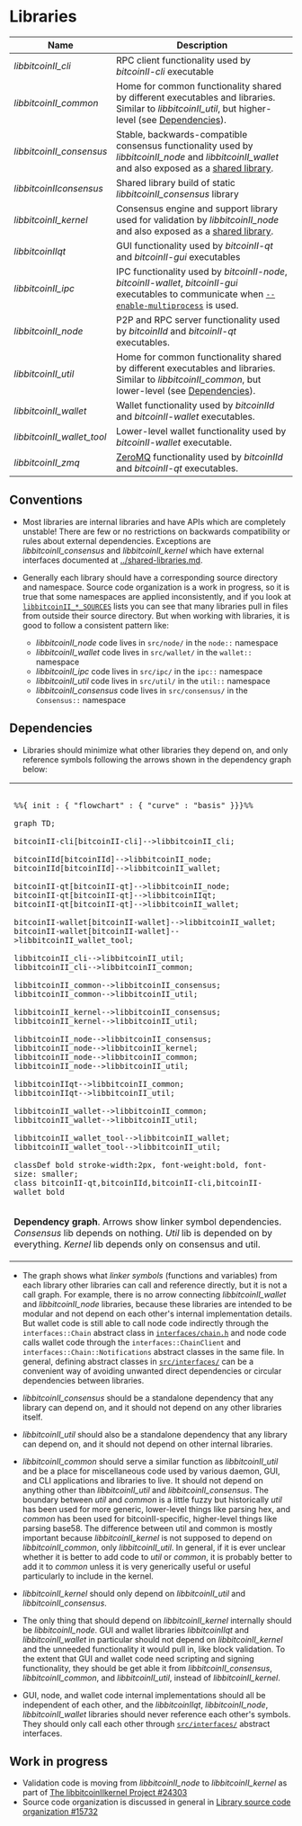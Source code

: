 # Libraries

| Name                     | Description |
|--------------------------|-------------|
| *libbitcoinII_cli*         | RPC client functionality used by *bitcoinII-cli* executable |
| *libbitcoinII_common*      | Home for common functionality shared by different executables and libraries. Similar to *libbitcoinII_util*, but higher-level (see [Dependencies](#dependencies)). |
| *libbitcoinII_consensus*   | Stable, backwards-compatible consensus functionality used by *libbitcoinII_node* and *libbitcoinII_wallet* and also exposed as a [shared library](../shared-libraries.md). |
| *libbitcoinIIconsensus*    | Shared library build of static *libbitcoinII_consensus* library |
| *libbitcoinII_kernel*      | Consensus engine and support library used for validation by *libbitcoinII_node* and also exposed as a [shared library](../shared-libraries.md). |
| *libbitcoinIIqt*           | GUI functionality used by *bitcoinII-qt* and *bitcoinII-gui* executables |
| *libbitcoinII_ipc*         | IPC functionality used by *bitcoinII-node*, *bitcoinII-wallet*, *bitcoinII-gui* executables to communicate when [`--enable-multiprocess`](multiprocess.md) is used. |
| *libbitcoinII_node*        | P2P and RPC server functionality used by *bitcoinIId* and *bitcoinII-qt* executables. |
| *libbitcoinII_util*        | Home for common functionality shared by different executables and libraries. Similar to *libbitcoinII_common*, but lower-level (see [Dependencies](#dependencies)). |
| *libbitcoinII_wallet*      | Wallet functionality used by *bitcoinIId* and *bitcoinII-wallet* executables. |
| *libbitcoinII_wallet_tool* | Lower-level wallet functionality used by *bitcoinII-wallet* executable. |
| *libbitcoinII_zmq*         | [ZeroMQ](../zmq.md) functionality used by *bitcoinIId* and *bitcoinII-qt* executables. |

## Conventions

- Most libraries are internal libraries and have APIs which are completely unstable! There are few or no restrictions on backwards compatibility or rules about external dependencies. Exceptions are *libbitcoinII_consensus* and *libbitcoinII_kernel* which have external interfaces documented at [../shared-libraries.md](../shared-libraries.md).

- Generally each library should have a corresponding source directory and namespace. Source code organization is a work in progress, so it is true that some namespaces are applied inconsistently, and if you look at [`libbitcoinII_*_SOURCES`](../../src/Makefile.am) lists you can see that many libraries pull in files from outside their source directory. But when working with libraries, it is good to follow a consistent pattern like:

  - *libbitcoinII_node* code lives in `src/node/` in the `node::` namespace
  - *libbitcoinII_wallet* code lives in `src/wallet/` in the `wallet::` namespace
  - *libbitcoinII_ipc* code lives in `src/ipc/` in the `ipc::` namespace
  - *libbitcoinII_util* code lives in `src/util/` in the `util::` namespace
  - *libbitcoinII_consensus* code lives in `src/consensus/` in the `Consensus::` namespace

## Dependencies

- Libraries should minimize what other libraries they depend on, and only reference symbols following the arrows shown in the dependency graph below:

<table><tr><td>

```mermaid

%%{ init : { "flowchart" : { "curve" : "basis" }}}%%

graph TD;

bitcoinII-cli[bitcoinII-cli]-->libbitcoinII_cli;

bitcoinIId[bitcoinIId]-->libbitcoinII_node;
bitcoinIId[bitcoinIId]-->libbitcoinII_wallet;

bitcoinII-qt[bitcoinII-qt]-->libbitcoinII_node;
bitcoinII-qt[bitcoinII-qt]-->libbitcoinIIqt;
bitcoinII-qt[bitcoinII-qt]-->libbitcoinII_wallet;

bitcoinII-wallet[bitcoinII-wallet]-->libbitcoinII_wallet;
bitcoinII-wallet[bitcoinII-wallet]-->libbitcoinII_wallet_tool;

libbitcoinII_cli-->libbitcoinII_util;
libbitcoinII_cli-->libbitcoinII_common;

libbitcoinII_common-->libbitcoinII_consensus;
libbitcoinII_common-->libbitcoinII_util;

libbitcoinII_kernel-->libbitcoinII_consensus;
libbitcoinII_kernel-->libbitcoinII_util;

libbitcoinII_node-->libbitcoinII_consensus;
libbitcoinII_node-->libbitcoinII_kernel;
libbitcoinII_node-->libbitcoinII_common;
libbitcoinII_node-->libbitcoinII_util;

libbitcoinIIqt-->libbitcoinII_common;
libbitcoinIIqt-->libbitcoinII_util;

libbitcoinII_wallet-->libbitcoinII_common;
libbitcoinII_wallet-->libbitcoinII_util;

libbitcoinII_wallet_tool-->libbitcoinII_wallet;
libbitcoinII_wallet_tool-->libbitcoinII_util;

classDef bold stroke-width:2px, font-weight:bold, font-size: smaller;
class bitcoinII-qt,bitcoinIId,bitcoinII-cli,bitcoinII-wallet bold
```
</td></tr><tr><td>

**Dependency graph**. Arrows show linker symbol dependencies. *Consensus* lib depends on nothing. *Util* lib is depended on by everything. *Kernel* lib depends only on consensus and util.

</td></tr></table>

- The graph shows what _linker symbols_ (functions and variables) from each library other libraries can call and reference directly, but it is not a call graph. For example, there is no arrow connecting *libbitcoinII_wallet* and *libbitcoinII_node* libraries, because these libraries are intended to be modular and not depend on each other's internal implementation details. But wallet code is still able to call node code indirectly through the `interfaces::Chain` abstract class in [`interfaces/chain.h`](../../src/interfaces/chain.h) and node code calls wallet code through the `interfaces::ChainClient` and `interfaces::Chain::Notifications` abstract classes in the same file. In general, defining abstract classes in [`src/interfaces/`](../../src/interfaces/) can be a convenient way of avoiding unwanted direct dependencies or circular dependencies between libraries.

- *libbitcoinII_consensus* should be a standalone dependency that any library can depend on, and it should not depend on any other libraries itself.

- *libbitcoinII_util* should also be a standalone dependency that any library can depend on, and it should not depend on other internal libraries.

- *libbitcoinII_common* should serve a similar function as *libbitcoinII_util* and be a place for miscellaneous code used by various daemon, GUI, and CLI applications and libraries to live. It should not depend on anything other than *libbitcoinII_util* and *libbitcoinII_consensus*. The boundary between _util_ and _common_ is a little fuzzy but historically _util_ has been used for more generic, lower-level things like parsing hex, and _common_ has been used for bitcoinII-specific, higher-level things like parsing base58. The difference between util and common is mostly important because *libbitcoinII_kernel* is not supposed to depend on *libbitcoinII_common*, only *libbitcoinII_util*. In general, if it is ever unclear whether it is better to add code to *util* or *common*, it is probably better to add it to *common* unless it is very generically useful or useful particularly to include in the kernel.


- *libbitcoinII_kernel* should only depend on *libbitcoinII_util* and *libbitcoinII_consensus*.

- The only thing that should depend on *libbitcoinII_kernel* internally should be *libbitcoinII_node*. GUI and wallet libraries *libbitcoinIIqt* and *libbitcoinII_wallet* in particular should not depend on *libbitcoinII_kernel* and the unneeded functionality it would pull in, like block validation. To the extent that GUI and wallet code need scripting and signing functionality, they should be get able it from *libbitcoinII_consensus*, *libbitcoinII_common*, and *libbitcoinII_util*, instead of *libbitcoinII_kernel*.

- GUI, node, and wallet code internal implementations should all be independent of each other, and the *libbitcoinIIqt*, *libbitcoinII_node*, *libbitcoinII_wallet* libraries should never reference each other's symbols. They should only call each other through [`src/interfaces/`](`../../src/interfaces/`) abstract interfaces.

## Work in progress

- Validation code is moving from *libbitcoinII_node* to *libbitcoinII_kernel* as part of [The libbitcoinIIkernel Project #24303](https://github.com/bitcoinII/bitcoinII/issues/24303)
- Source code organization is discussed in general in [Library source code organization #15732](https://github.com/bitcoinII/bitcoinII/issues/15732)
